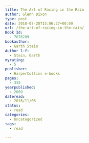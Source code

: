 ```yaml
---
title: The Art of Racing in the Rain
author: Glenn Dixon
type: post
date: 2018-07-28T15:06:27+00:00
url: /the-art-of-racing-in-the-rain/
Book Id:
  - 7876209
bookauthor:
  - Garth Stein
Author l-f:
  - Stein, Garth
myrating:
  - 5
publisher:
  - HarperCollins e-books
pages:
  - 338
yearpublished:
  - 2009
dateread:
  - 2016/11/06
status:
  - read
categories:
  - Uncategorized
tags:
  - read

---
```

